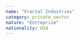 ```yaml
---
name: "Fractal Industries"
category: private_sector
nature: "Entreprise"
nationality: USA
---
```

    